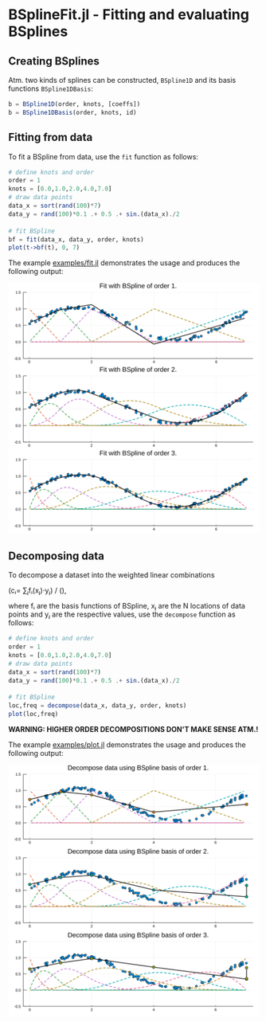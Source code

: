 # BSplineFit.jl - Fitting and evaluating BSplines

## Creating BSplines
Atm. two kinds of splines can be constructed, `BSpline1D` and its basis functions `BSpline1DBasis`:
```julia
b = BSpline1D(order, knots, [coeffs])
b = BSpline1DBasis(order, knots, id)
```

## Fitting from data
To fit a BSpline from data, use the `fit` function as follows:
```julia
# define knots and order
order = 1
knots = [0.0,1.0,2.0,4.0,7.0]
# draw data points
data_x = sort(rand(100)*7)
data_y = rand(100)*0.1 .+ 0.5 .+ sin.(data_x)./2

# fit BSpline
bf = fit(data_x, data_y, order, knots)
plot(t->bf(t), 0, 7)
```

The example [examples/fit.jl](examples/fit.jl) demonstrates the usage and produces the following output:

![results](examples/fit.svg)

## Decomposing data
To decompose a dataset into the weighted linear combinations 

(cᵢ= ∑ⱼfᵢ(xⱼ)⋅yⱼ) / (),  

where fᵢ are the basis
functions of BSpline, xⱼ are the N locations of data points and yⱼ are the respective values,
 use the `decompose` function as follows:
```julia
# define knots and order
order = 1
knots = [0.0,1.0,2.0,4.0,7.0]
# draw data points
data_x = sort(rand(100)*7)
data_y = rand(100)*0.1 .+ 0.5 .+ sin.(data_x)./2

# fit BSpline
loc,freq = decompose(data_x, data_y, order, knots)
plot(loc,freq)
```

**WARNING: HIGHER ORDER DECOMPOSITIONS DON'T MAKE SENSE ATM.!**

The example [examples/plot.jl](examples/decompose.jl) demonstrates the usage and produces the following output:

![results](examples/decompose.svg)
